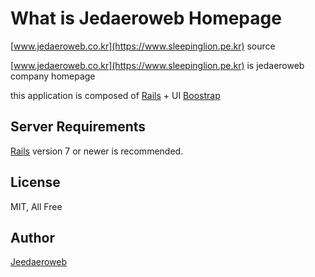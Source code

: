 # What is Jedaeroweb Homepage

[www.jedaeroweb.co.kr](https://www.sleepinglion.pe.kr) source

[www.jedaeroweb.co.kr](https://www.sleepinglion.pe.kr) is jedaeroweb company homepage

this application is composed of [Rails](http://rubyonrails.org/) + UI [Boostrap](http://getbootstrap.com)

## Server Requirements

[Rails](http://rubyonrails.org/) version 7 or newer is recommended.

## License

MIT, All Free

## Author

[Jeedaeroweb](https://www.jedaeroweb.co.kr)
